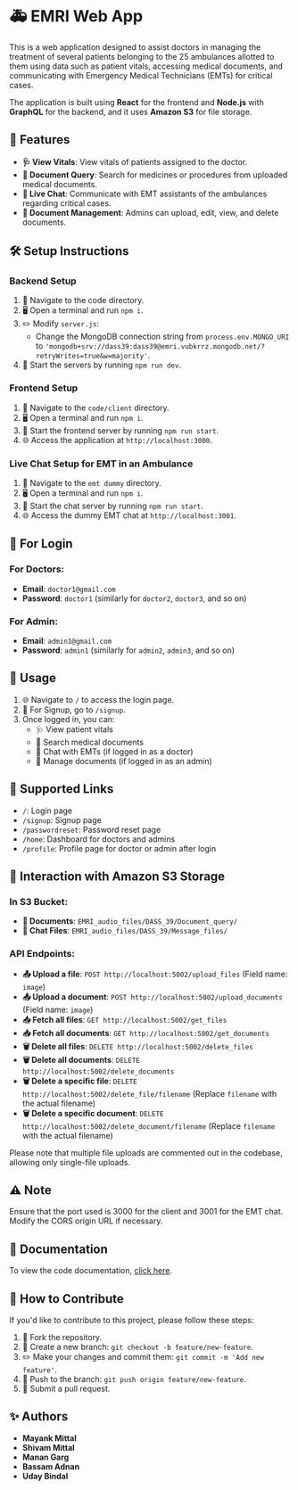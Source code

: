 # 🚑 EMRI Web App

This is a web application designed to assist doctors in managing the treatment of several patients belonging to the 25 ambulances allotted to them using data such as patient vitals, accessing medical documents, and communicating with Emergency Medical Technicians (EMTs) for critical cases.

The application is built using **React** for the frontend and **Node.js** with **GraphQL** for the backend, and it uses **Amazon S3** for file storage.

## 🌟 Features

- **🩺 View Vitals**: View vitals of patients assigned to the doctor.
- **📄 Document Query**: Search for medicines or procedures from uploaded medical documents.
- **💬 Live Chat**: Communicate with EMT assistants of the ambulances regarding critical cases.
- **📁 Document Management**: Admins can upload, edit, view, and delete documents.

## 🛠️ Setup Instructions

### Backend Setup

1. 📂 Navigate to the code directory.
2. 🖥️ Open a terminal and run `npm i`.
3. ✏️ Modify `server.js`:
   - Change the MongoDB connection string from `process.env.MONGO_URI` to `'mongodb+srv://dass39:dass39@emri.vubkrrz.mongodb.net/?retryWrites=true&w=majority'`.
4. 🚀 Start the servers by running `npm run dev`.

### Frontend Setup

1. 📂 Navigate to the `code/client` directory.
2. 🖥️ Open a terminal and run `npm i`.
3. 🚀 Start the frontend server by running `npm run start`.
4. 🌐 Access the application at `http://localhost:3000`.

### Live Chat Setup for EMT in an Ambulance

1. 📂 Navigate to the `emt dummy` directory.
2. 🖥️ Open a terminal and run `npm i`.
3. 🚀 Start the chat server by running `npm run start`.
4. 🌐 Access the dummy EMT chat at `http://localhost:3001`.

## 🔐 For Login

### For Doctors:
- **Email**: `doctor1@gmail.com`
- **Password**: `doctor1` (similarly for `doctor2`, `doctor3`, and so on)

### For Admin:
- **Email**: `admin1@gmail.com`
- **Password**: `admin1` (similarly for `admin2`, `admin3`, and so on)

## 🚀 Usage

1. 🌐 Navigate to `/` to access the login page.
2. 📝 For Signup, go to `/signup`.
3. Once logged in, you can:
   - 🩺 View patient vitals
   - 📄 Search medical documents
   - 💬 Chat with EMTs (if logged in as a doctor)
   - 📁 Manage documents (if logged in as an admin)

## 🔗 Supported Links

- `/`: Login page
- `/signup`: Signup page
- `/passwordreset`: Password reset page
- `/home`: Dashboard for doctors and admins
- `/profile`: Profile page for doctor or admin after login

## 📂 Interaction with Amazon S3 Storage

### In S3 Bucket:
- **📄 Documents**: `EMRI_audio_files/DASS_39/Document_query/`
- **💬 Chat Files**: `EMRI_audio_files/DASS_39/Message_files/`

### API Endpoints:

- **📤 Upload a file**: `POST http://localhost:5002/upload_files` (Field name: `image`)
- **📤 Upload a document**: `POST http://localhost:5002/upload_documents` (Field name: `image`)
- **📥 Fetch all files**: `GET http://localhost:5002/get_files`
- **📥 Fetch all documents**: `GET http://localhost:5002/get_documents`
- **🗑️ Delete all files**: `DELETE http://localhost:5002/delete_files`
- **🗑️ Delete all documents**: `DELETE http://localhost:5002/delete_documents`
- **🗑️ Delete a specific file**: `DELETE http://localhost:5002/delete_file/filename` (Replace `filename` with the actual filename)
- **🗑️ Delete a specific document**: `DELETE http://localhost:5002/delete_document/filename` (Replace `filename` with the actual filename)

Please note that multiple file uploads are commented out in the codebase, allowing only single-file uploads.

## ⚠️ Note

Ensure that the port used is 3000 for the client and 3001 for the EMT chat. Modify the CORS origin URL if necessary.

## 📄 Documentation

To view the code documentation, [click here](#).

## 🤝 How to Contribute

If you'd like to contribute to this project, please follow these steps:

1. 🍴 Fork the repository.
2. 🌿 Create a new branch: `git checkout -b feature/new-feature`.
3. ✏️ Make your changes and commit them: `git commit -m 'Add new feature'`.
4. 🚀 Push to the branch: `git push origin feature/new-feature`.
5. 🔄 Submit a pull request.

## ✨ Authors

- **Mayank Mittal**
- **Shivam Mittal**
- **Manan Garg**
- **Bassam Adnan**
- **Uday Bindal**
